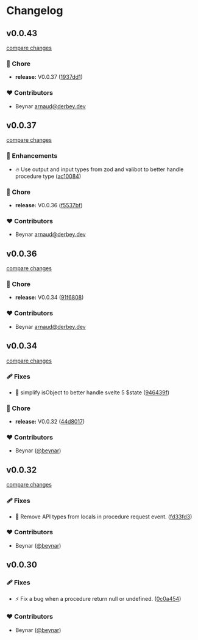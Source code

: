 # Changelog

## v0.0.43

[compare changes](https://github.com/beynar/svelte-rpc/compare/v0.0.37...v0.0.43)

### 🏡 Chore

- **release:** V0.0.37 ([1937dd1](https://github.com/beynar/svelte-rpc/commit/1937dd1))

### ❤️ Contributors

- Beynar <arnaud@derbey.dev>

## v0.0.37

[compare changes](https://github.com/beynar/svelte-rpc/compare/v0.0.36...v0.0.37)

### 🚀 Enhancements

- 🔥  Use output and input types from zod and valibot to better handle procedure type ([ac10084](https://github.com/beynar/svelte-rpc/commit/ac10084))

### 🏡 Chore

- **release:** V0.0.36 ([f5537bf](https://github.com/beynar/svelte-rpc/commit/f5537bf))

### ❤️ Contributors

- Beynar <arnaud@derbey.dev>

## v0.0.36

[compare changes](https://github.com/beynar/svelte-rpc/compare/v0.0.34...v0.0.36)

### 🏡 Chore

- **release:** V0.0.34 ([91f6808](https://github.com/beynar/svelte-rpc/commit/91f6808))

### ❤️ Contributors

- Beynar <arnaud@derbey.dev>

## v0.0.34

[compare changes](https://github.com/beynar/svelte-rpc/compare/v0.0.32...v0.0.34)

### 🩹 Fixes

- 🐛  simplify isObject to better handle svelte 5 $state ([946439f](https://github.com/beynar/svelte-rpc/commit/946439f))

### 🏡 Chore

- **release:** V0.0.32 ([44d8017](https://github.com/beynar/svelte-rpc/commit/44d8017))

### ❤️ Contributors

- Beynar ([@beynar](http://github.com/beynar))

## v0.0.32

[compare changes](https://github.com/beynar/svelte-rpc/compare/v0.0.31...v0.0.32)

### 🩹 Fixes

- 🐛 Remove API types from locals in procedure request event. ([fd33fd3](https://github.com/beynar/svelte-rpc/commit/fd33fd3))

### ❤️ Contributors

- Beynar ([@beynar](http://github.com/beynar))

## v0.0.30

### 🩹 Fixes

- ⚡️ Fix a bug when a procedure return null or undefined. ([0c0a454](https://github.com/beynar/svelte-rpc/commit/0c0a454))

### ❤️ Contributors

- Beynar ([@beynar](http://github.com/beynar))
